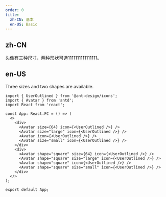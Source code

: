 ```yaml
---
order: 0
title:
  zh-CN: 基本
  en-US: Basic
---
```


## zh-CN

头像有三种尺寸，两种形状可选1111111111111111。

## en-US

Three sizes and two shapes are available.

```tsx
import { UserOutlined } from '@ant-design/icons';
import { Avatar } from 'antd';
import React from 'react';

const App: React.FC = () => (
  <>
    <div>
      <Avatar size={64} icon={<UserOutlined />} />
      <Avatar size="large" icon={<UserOutlined />} />
      <Avatar icon={<UserOutlined />} />
      <Avatar size="small" icon={<UserOutlined />} />
    </div>
    <div>
      <Avatar shape="square" size={64} icon={<UserOutlined />} />
      <Avatar shape="square" size="large" icon={<UserOutlined />} />
      <Avatar shape="square" icon={<UserOutlined />} />
      <Avatar shape="square" size="small" icon={<UserOutlined />} />
    </div>
  </>
);

export default App;
```

<style>
#components-avatar-demo-basic .ant-avatar {
  margin-top: 16px;
  margin-right: 16px;
}
.ant-row-rtl #components-avatar-demo-basic .ant-avatar {
  margin-right: 0;
  margin-left: 16px;
}
</style>
